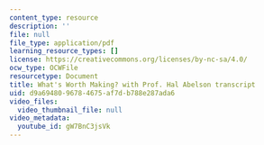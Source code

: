 ```yaml
---
content_type: resource
description: ''
file: null
file_type: application/pdf
learning_resource_types: []
license: https://creativecommons.org/licenses/by-nc-sa/4.0/
ocw_type: OCWFile
resourcetype: Document
title: What's Worth Making? with Prof. Hal Abelson transcript
uid: d9a69480-9678-4675-af7d-b788e287ada6
video_files:
  video_thumbnail_file: null
video_metadata:
  youtube_id: gW7BnC3jsVk
---
```

